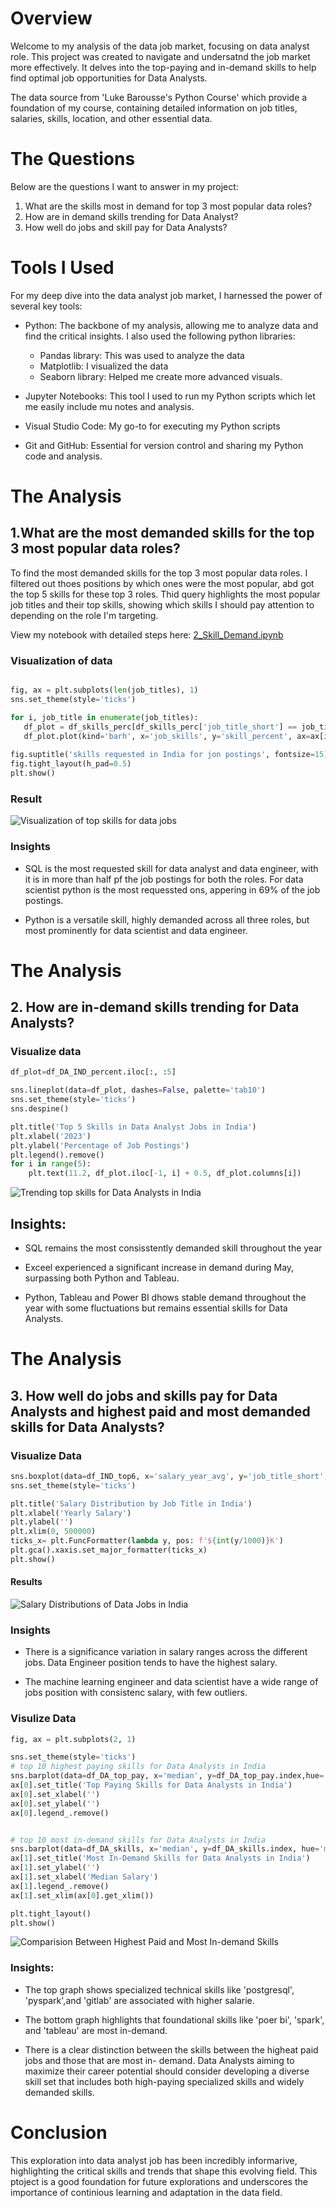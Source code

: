 # Overview

Welcome to my analysis of the data job market, focusing on data analyst role. This project was created to navigate and undersatnd the job market more effectively. It delves into the top-paying and in-demand skills to help find optimal job opportunities for Data Analysts.

The data source from 'Luke Barousse's Python Course' which provide a foundation of my course, containing detailed information on job titles, salaries, skills, location, and other essential data.

# The Questions
Below are the questions I want to answer in my project:

1. What are the skills most in demand for top 3 most popular data roles?
2. How are in demand skills trending for Data Analyst?
3. How well do jobs and skill pay for Data Analysts?

# Tools I Used
For my deep dive into the data analyst job market, I harnessed the power of several key tools:

- Python: The backbone of my analysis, allowing me to analyze data and find the critical insights. I also used the following python libraries:
  
     - Pandas library: This was used to analyze the data
     - Matplotlib: I visualized the data
     - Seaborn library: Helped me create more advanced visuals.

- Jupyter Notebooks: This tool I used to run my Python scripts which let me easily include mu notes and analysis.
- Visual Studio Code: My go-to for executing my Python scripts
- Git and GitHub: Essential for version control and sharing my Python code and analysis.

# The Analysis

##  1.What are the most demanded skills for the top 3 most popular data roles?

To find the most demanded skills for the top 3 most popular data roles. I filtered out thoes positions by which ones were the most popular, abd got the top 5 skills for these top 3 roles. Thid query highlights the most popular job titles and their top skills, showing which skills I should pay attention to depending on the role I'm targeting.

View my notebook with detailed steps here:
[2_Skill_Demand.ipynb](1_Python_Project.ipynb/2_Skill_Demand.ipynb)

### Visualization of data

```python

fig, ax = plt.subplots(len(job_titles), 1)
sns.set_theme(style='ticks')

for i, job_title in enumerate(job_titles):
   df_plot = df_skills_perc[df_skills_perc['job_title_short'] == job_title].head(5)
   df_plot.plot(kind='barh', x='job_skills', y='skill_percent', ax=ax[i], title=job_title, legend=False)
    
fig.suptitle('skills requested in India for jon postings', fontsize=15)
fig.tight_layout(h_pad=0.5)
plt.show()

```

### Result

![Visualization of top skills for data jobs](1_Python_Project.ipynb/images/output.png)

### Insights

- SQL is the most requested skill for data analyst and data engineer, with it is in more than half pf the job postings for both the roles. For data scientist python is the most requessted ons, appering in 69% of the job postings.

- Python is a versatile skill, highly demanded across all three roles, but most prominently for data scientist and data engineer.



# The Analysis

## 2. How are in-demand skills trending for Data Analysts?

### Visualize data

```python
df_plot=df_DA_IND_percent.iloc[:, :5]

sns.lineplot(data=df_plot, dashes=False, palette='tab10')
sns.set_theme(style='ticks')
sns.despine()

plt.title('Top 5 Skills in Data Analyst Jobs in India')
plt.xlabel('2023')
plt.ylabel('Percentage of Job Postings')
plt.legend().remove()
for i in range(5):
    plt.text(11.2, df_plot.iloc[-1, i] + 0.5, df_plot.columns[i])

```

![Trending top skills for Data Analysts in India](1_Python_Project.ipynb/images/output2.png)

## Insights:
- SQL remains the most consisstently demanded skill
throughout the year

- Exceel experienced a significant increase in demand during May, surpassing both Python and Tableau.

- Python, Tableau and Power BI dhows stable demand throughout the year with some fluctuations but remains essential skills for Data Analysts.

# The Analysis

## 3. How well do jobs and skills pay for Data Analysts and highest paid and most demanded skills for Data Analysts?

### Visualize Data

```python
sns.boxplot(data=df_IND_top6, x='salary_year_avg', y='job_title_short',order=job_order)
sns.set_theme(style='ticks')

plt.title('Salary Distribution by Job Title in India')
plt.xlabel('Yearly Salary')
plt.ylabel('')
plt.xlim(0, 500000)
ticks_x= plt.FuncFormatter(lambda y, pos: f'${int(y/1000)}K')
plt.gca().xaxis.set_major_formatter(ticks_x)
plt.show()

```

#### Results

![Salary Distributions of Data Jobs in India](1_Python_Project.ipynb/images/output3.png)

### Insights

- There is a significance variation in salary ranges across the different jobs. Data Engineer position tends to have the highest salary.

- The machine learning engineer and data scientist have a wide range of jobs position with consistenc salary, with few outliers.


### Visulize Data

```python
fig, ax = plt.subplots(2, 1)

sns.set_theme(style='ticks')
# top 10 highest paying skills for Data Analysts in India
sns.barplot(data=df_DA_top_pay, x='median', y=df_DA_top_pay.index,hue='median', ax=ax[0], palette='dark:b_r')
ax[0].set_title('Top Paying Skills for Data Analysts in India')
ax[0].set_xlabel('')
ax[0].set_ylabel('')
ax[0].legend_.remove()


# top 10 most in-demand skills for Data Analysts in India
sns.barplot(data=df_DA_skills, x='median', y=df_DA_skills.index, hue='median', ax=ax[1], palette='dark:b_r')
ax[1].set_title('Most In-Demand Skills for Data Analysts in India')
ax[1].set_ylabel('')
ax[1].set_xlabel('Median Salary')
ax[1].legend_.remove()
ax[1].set_xlim(ax[0].get_xlim())

plt.tight_layout()
plt.show()

```

![Comparision Between Highest Paid and Most In-demand Skills](1_Python_Project.ipynb/images/output4.png)

### Insights:

- The top graph shows specialized technical skills like 'postgresql', 'pyspark',and 'gitlab' are associated with higher salarie.

- The bottom graph highlights that foundational skills like 'poer bi', 'spark', and 'tableau' are most in-demand.

- There is a clear distinction between the skills between the higheat paid jobs and those that are most in- demand. Data Analysts aiming to maximize their career potential should consider developing a diverse skill set that includes both high-paying specialized skills and widely demanded skills.

# Conclusion

This exploration into data analyst job has been incredibly informarive, highlighting the critical skills and trends that shape this evolving field. This ptoject is a good foundation for future explorations and underscores the importance of continious learning and adaptation in the data field.